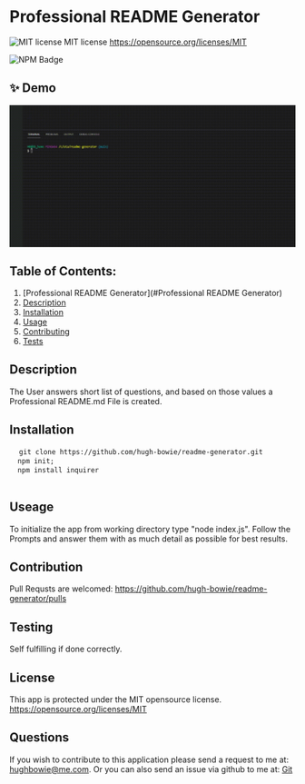 

  # Professional README Generator
 
  ![MIT license](https://img.shields.io/badge/License-MIT-yellow.svg)
  MIT license https://opensource.org/licenses/MIT
  
  ![NPM Badge](https://img.shields.io/npm/v/readme-md-generator.svg?orange=blue)


## ✨ Demo
<p align="center">
  <img width="700" align="center" src='https://github.com/hugh-bowie/readme-generator/blob/main/assets/readme-demo%20(1).gif' alt='demo'/>
  </p>
  
 
  
  ## Table of Contents:

  1. [Professional README Generator](#Professional README Generator)
  2. [Description](###description)
  3. [Installation](###installation) 
  4. [Usage](###usage) 
  5. [Contributing](###contributing)
  6. [Tests](###tests)
 


  ## Description 


  The User answers short list of questions, and based on those values a Professional README.md File is created. 


  ## Installation
  <pre>
  <code>git clone https://github.com/hugh-bowie/readme-generator.git
  npm init;
  npm install inquirer</code>
  </pre>
  
  ## Useage 
  
  To initialize the app from working directory type "node index.js".
  Follow the Prompts and answer them with as much detail as possible for best results.


  ## Contribution

  Pull Requsts are welcomed:
  https://github.com/hugh-bowie/readme-generator/pulls


  ## Testing


  Self fulfilling if done correctly.


  ## License
  
  
  This app is protected under the MIT opensource license.
  https://opensource.org/licenses/MIT


  ## Questions


  If you wish to contribute to this application please send a request to me at: hughbowie@me.com.
  Or you can also send an issue via github to me at: [Git](github.com/hugh-bowie/)

  
